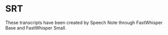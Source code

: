 # SRT


These transcripts have been created by Speech Note through FastWhisper Base and FastWhisper Small.

